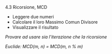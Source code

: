 4.3 Ricorsione, MCD

* Leggere due numeri
* Calcolare il loro Massimo Comun Divisore
* Visualizzare il risultato

_Provare ad usare sia l'iterazione che la ricorsione_

_Euclide: MCD(m, n) = MCD(m, n % m)_

